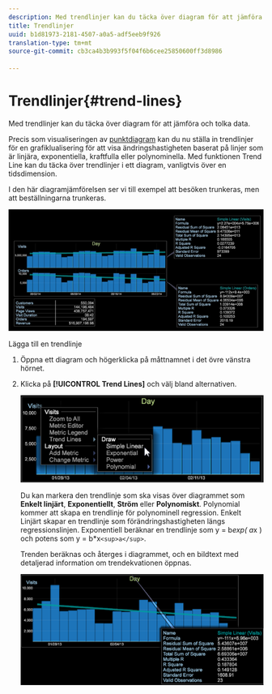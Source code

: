```yaml
---
description: Med trendlinjer kan du täcka över diagram för att jämföra och tolka data.
title: Trendlinjer
uuid: b1d81973-2181-4507-a0a5-adf5eeb9f926
translation-type: tm+mt
source-git-commit: cb3ca4b3b993f5f04f6b6cee25850600ff3d8986

---
```



# Trendlinjer{#trend-lines}

Med trendlinjer kan du täcka över diagram för att jämföra och tolka data.

Precis som visualiseringen av [punktdiagram](https://docs.adobe.com/content/help/en/data-workbench/using/client/analysis-visualizations/c-scat-plots.html) kan du nu ställa in trendlinjer för en grafiklualisering för att visa ändringshastigheten baserat på linjer som är linjära, exponentiella, kraftfulla eller polynominella. Med funktionen Trend Line kan du täcka över trendlinjer i ett diagram, vanligtvis över en tidsdimension.

I den här diagramjämförelsen ser vi till exempel att besöken trunkeras, men att beställningarna trunkeras.

![](assets/trend_line.png)

Lägga till en trendlinje

1. Öppna ett diagram och högerklicka på måttnamnet i det övre vänstra hörnet.
1. Klicka på **[!UICONTROL Trend Lines]** och välj bland alternativen.

   ![](assets/trend_line_graph.png)

   Du kan markera den trendlinje som ska visas över diagrammet som **Enkelt linjärt**, **Exponentiellt**, **Ström** eller **Polynomiskt**. Polynomial kommer att skapa en trendlinje för polynominell regression. Enkelt Linjärt skapar en trendlinje som förändringshastigheten längs regressionslinjen. Exponentiell beräknar en trendlinje som y = b*exp( a*x ) och potens som y = b*x`<sup>a</sup>`.

   Trenden beräknas och återges i diagrammet, och en bildtext med detaljerad information om trendekvationen öppnas.

   ![](assets/trend_line_detail.png)

